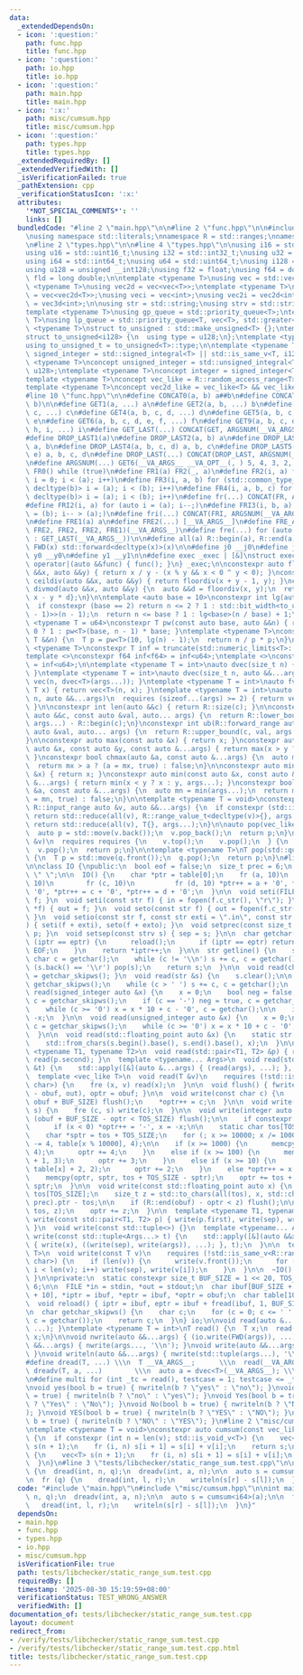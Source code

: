 ```yaml
---
data:
  _extendedDependsOn:
  - icon: ':question:'
    path: func.hpp
    title: func.hpp
  - icon: ':question:'
    path: io.hpp
    title: io.hpp
  - icon: ':question:'
    path: main.hpp
    title: main.hpp
  - icon: ':x:'
    path: misc/cumsum.hpp
    title: misc/cumsum.hpp
  - icon: ':question:'
    path: types.hpp
    title: types.hpp
  _extendedRequiredBy: []
  _extendedVerifiedWith: []
  _isVerificationFailed: true
  _pathExtension: cpp
  _verificationStatusIcon: ':x:'
  attributes:
    '*NOT_SPECIAL_COMMENTS*': ''
    links: []
  bundledCode: "#line 2 \"main.hpp\"\n\n#line 2 \"func.hpp\"\n\n#include <bits/stdc++.h>\n\
    \nusing namespace std::literals;\nnamespace R = std::ranges;\nnamespace V = std::views;\n\
    \n#line 2 \"types.hpp\"\n\n#line 4 \"types.hpp\"\n\nusing i16 = std::int16_t;\n\
    using u16 = std::uint16_t;\nusing i32 = std::int32_t;\nusing u32 = std::uint32_t;\n\
    using i64 = std::int64_t;\nusing u64 = std::uint64_t;\nusing i128 = __int128;\n\
    using u128 = unsigned __int128;\nusing f32 = float;\nusing f64 = double;\nusing\
    \ fld = long double;\n\ntemplate <typename T>\nusing vec = std::vector<T>;\ntemplate\
    \ <typename T>\nusing vec2d = vec<vec<T>>;\ntemplate <typename T>\nusing vec3d\
    \ = vec<vec2d<T>>;\nusing veci = vec<int>;\nusing vec2i = vec2d<int>;\nusing vec3i\
    \ = vec3d<int>;\n\nusing str = std::string;\nusing strv = std::string_view;\n\n\
    template <typename T>\nusing gp_queue = std::priority_queue<T>;\ntemplate <typename\
    \ T>\nusing lp_queue = std::priority_queue<T, vec<T>, std::greater<>>;\n\ntemplate\
    \ <typename T>\nstruct to_unsigned : std::make_unsigned<T> {};\ntemplate <>\n\
    struct to_unsigned<i128> {\n  using type = u128;\n};\ntemplate <typename T>\n\
    using to_unsigned_t = to_unsigned<T>::type;\n\ntemplate <typename T>\nconcept\
    \ signed_integer = std::signed_integral<T> || std::is_same_v<T, i128>;\ntemplate\
    \ <typename T>\nconcept unsigned_integer = std::unsigned_integral<T> || std::is_same_v<T,\
    \ u128>;\ntemplate <typename T>\nconcept integer = signed_integer<T> || unsigned_integer<T>;\n\
    template <typename T>\nconcept vec_like = R::random_access_range<T> && R::sized_range<T>;\n\
    template <typename T>\nconcept vec2d_like = vec_like<T> && vec_like<R::range_value_t<T>>;\n\
    #line 10 \"func.hpp\"\n\n#define CONCAT0(a, b) a##b\n#define CONCAT(a, b) CONCAT0(a,\
    \ b)\n\n#define GET1(a, ...) a\n#define GET2(a, b, ...) b\n#define GET3(a, b,\
    \ c, ...) c\n#define GET4(a, b, c, d, ...) d\n#define GET5(a, b, c, d, e, ...)\
    \ e\n#define GET6(a, b, c, d, e, f, ...) f\n#define GET9(a, b, c, d, e, f, g,\
    \ h, i, ...) i\n#define GET_LAST(...) CONCAT(GET, ARGSNUM(__VA_ARGS__))(__VA_ARGS__)\n\
    #define DROP_LAST1(a)\n#define DROP_LAST2(a, b) a\n#define DROP_LAST3(a, b, c)\
    \ a, b\n#define DROP_LAST4(a, b, c, d) a, b, c\n#define DROP_LAST5(a, b, c, d,\
    \ e) a, b, c, d\n#define DROP_LAST(...) CONCAT(DROP_LAST, ARGSNUM(__VA_ARGS__))(__VA_ARGS__)\n\
    \n#define ARGSNUM(...) GET6(__VA_ARGS__ __VA_OPT__(, ) 5, 4, 3, 2, 1, 0)\n\n#define\
    \ FR0() while (true)\n#define FR1(a) FR2(_, a)\n#define FR2(i, a) for (std::decay_t<decltype(a)>\
    \ i = 0; i < (a); i++)\n#define FR3(i, a, b) for (std::common_type_t<decltype(a),\
    \ decltype(b)> i = (a); i < (b); i++)\n#define FR4(i, a, b, c) for (std::common_type_t<decltype(a),\
    \ decltype(b)> i = (a); i < (b); i++)\n#define fr(...) CONCAT(FR, ARGSNUM(__VA_ARGS__))(__VA_ARGS__)\n\
    #define FRI2(i, a) for (auto i = (a); i--;)\n#define FRI3(i, b, a) for (auto i\
    \ = (b); i-- > (a);)\n#define fri(...) CONCAT(FRI, ARGSNUM(__VA_ARGS__))(__VA_ARGS__)\n\
    \n#define FRE1(a) a\n#define FRE2(...) [__VA_ARGS__]\n#define FRE_ARGS(...) GET5(__VA_ARGS__,\
    \ FRE2, FRE2, FRE2, FRE1)(__VA_ARGS__)\n#define fre(...) for (auto &&FRE_ARGS(DROP_LAST(__VA_ARGS__))\
    \ : GET_LAST(__VA_ARGS__))\n\n#define all(a) R::begin(a), R::end(a)\n\n#define\
    \ FWD(x) std::forward<decltype(x)>(x)\n\n#define j0 __j0\n#define j1 __j1\n#define\
    \ y0 __y0\n#define y1 __y1\n\n#define exec _exec | [&]\nstruct exec_t {\n  void\
    \ operator|(auto &&func) { func(); }\n} _exec;\n\nconstexpr auto floordiv(auto\
    \ &&x, auto &&y) { return x / y - (x % y && x < 0 ^ y < 0); }\nconstexpr auto\
    \ ceildiv(auto &&x, auto &&y) { return floordiv(x + y - 1, y); }\nconstexpr auto\
    \ divmod(auto &&x, auto &&y) {\n  auto &&d = floordiv(x, y);\n  return std::pair{d,\
    \ x - y * d};\n}\n\ntemplate <auto base = 10>\nconstexpr int lg(auto &&n) {\n\
    \  if constexpr (base == 2) return n <= 2 ? 1 : std::bit_width<to_unsigned_t<decltype(n\
    \ - 1)>>(n - 1);\n  return n <= base ? 1 : lg<base>(n / base) + 1;\n}\ntemplate\
    \ <typename T = u64>\nconstexpr T pw(const auto base, auto &&n) { return n ==\
    \ 0 ? 1 : pw<T>(base, n - 1) * base; }\ntemplate <typename T>\nconstexpr T truncate(const\
    \ T &&n) {\n  T p = pw<T>(10, lg(n) - 1);\n  return n / p * p;\n}\n\ntemplate\
    \ <typename T>\nconstexpr T inf = truncate(std::numeric_limits<T>::max() >> 1);\n\
    template <>\nconstexpr f64 inf<f64> = inf<u64>;\ntemplate <>\nconstexpr fld inf<fld>\
    \ = inf<u64>;\n\ntemplate <typename T = int>\nauto dvec(size_t n) { return vec<T>(n);\
    \ }\ntemplate <typename T = int>\nauto dvec(size_t n, auto &&...args) { return\
    \ vec(n, dvec<T>(args...)); }\ntemplate <typename T = int>\nauto fvec(size_t n,\
    \ T x) { return vec<T>(n, x); }\ntemplate <typename T = int>\nauto fvec(size_t\
    \ n, auto &&...args)\n  requires (sizeof...(args) >= 2) { return vec(n, fvec<T>(args...));\
    \ }\n\nconstexpr int len(auto &&c) { return R::size(c); }\n\nconstexpr int lb(R::forward_range\
    \ auto &&c, const auto &val, auto... args) {\n  return R::lower_bound(c, val,\
    \ args...) - R::begin(c);\n}\nconstexpr int ub(R::forward_range auto &&c, const\
    \ auto &val, auto... args) {\n  return R::upper_bound(c, val, args...) - R::begin(c);\n\
    }\n\nconstexpr auto max(const auto &x) { return x; }\nconstexpr auto max(const\
    \ auto &x, const auto &y, const auto &...args) { return max(x > y ? x : y, args...);\
    \ }\nconstexpr bool chmax(auto &a, const auto &...args) {\n  auto mx = max(args...);\n\
    \  return mx > a ? (a = mx, true) : false;\n}\n\nconstexpr auto min(const auto\
    \ &x) { return x; }\nconstexpr auto min(const auto &x, const auto &y, const auto\
    \ &...args) { return min(x < y ? x : y, args...); }\nconstexpr bool chmin(auto\
    \ &a, const auto &...args) {\n  auto mn = min(args...);\n  return mn < a ? (a\
    \ = mn, true) : false;\n}\n\ntemplate <typename T = void>\nconstexpr auto sum(const\
    \ R::input_range auto &v, auto &&...args) {\n  if constexpr (std::is_void_v<T>)\
    \ return std::reduce(all(v), R::range_value_t<decltype(v)>{}, args...);\n  else\
    \ return std::reduce(all(v), T{}, args...);\n}\n\nauto pop(vec_like auto &v) {\n\
    \  auto p = std::move(v.back());\n  v.pop_back();\n  return p;\n}\n\nauto pop(auto\
    \ &v)\n  requires requires {\n    v.top();\n    v.pop();\n  } {\n  auto p = std::move(v.top());\n\
    \  v.pop();\n  return p;\n}\n\ntemplate <typename T>\nT pop(std::queue<T> &q)\
    \ {\n  T p = std::move(q.front());\n  q.pop();\n  return p;\n}\n#line 2 \"io.hpp\"\
    \n\nclass IO {\npublic:\n  bool eof = false;\n  size_t prec = 6;\n  strv sep =\
    \ \" \";\n\n  IO() {\n    char *ptr = table[0];\n    fr (a, 10)\n      fr (b,\
    \ 10)\n        fr (c, 10)\n          fr (d, 10) *ptr++ = a + '0', *ptr++ = b +\
    \ '0', *ptr++ = c + '0', *ptr++ = d + '0';\n  }\n\n  void seti(FILE *f) { in =\
    \ f; }\n  void seti(const str f) { in = fopen(f.c_str(), \"r\"); }\n  void seto(FILE\
    \ *f) { out = f; }\n  void seto(const str f) { out = fopen(f.c_str(), \"w\");\
    \ }\n  void setio(const str f, const str exti = \".in\", const str exto = \".out\"\
    ) { seti(f + exti), seto(f + exto); }\n  void setprec(const size_t p) { prec =\
    \ p; }\n  void setsep(const strv s) { sep = s; }\n\n  char getchar() {\n    if\
    \ (iptr == eptr) {\n      reload();\n      if (iptr == eptr) return eof = true,\
    \ EOF;\n    }\n    return *iptr++;\n  }\n\n  str getline() {\n    str s;\n   \
    \ char c = getchar();\n    while (c != '\\n') s += c, c = getchar();\n\n    if\
    \ (s.back() == '\\r') pop(s);\n    return s;\n  }\n\n  void read(char &c) { c\
    \ = getchar_skipws(); }\n  void read(str &s) {\n    s.clear();\n\n    char c =\
    \ getchar_skipws();\n    while (c > ' ') s += c, c = getchar();\n  }\n\n  void\
    \ read(signed_integer auto &x) {\n    x = 0;\n    bool neg = false;\n\n    char\
    \ c = getchar_skipws();\n    if (c == '-') neg = true, c = getchar_skipws();\n\
    \    while (c >= '0') x = x * 10 + c - '0', c = getchar();\n\n    if (neg) x =\
    \ -x;\n  }\n\n  void read(unsigned_integer auto &x) {\n    x = 0;\n\n    char\
    \ c = getchar_skipws();\n    while (c >= '0') x = x * 10 + c - '0', c = getchar();\n\
    \  }\n\n  void read(std::floating_point auto &x) {\n    static str s;\n    read(s);\n\
    \    std::from_chars(s.begin().base(), s.end().base(), x);\n  }\n\n  template\
    \ <typename T1, typename T2>\n  void read(std::pair<T1, T2> &p) { read(p.first),\
    \ read(p.second); }\n  template <typename... Args>\n  void read(std::tuple<Args...>\
    \ &t) {\n    std::apply([&](auto &...args) { (read(args), ...); }, t);\n  }\n\n\
    \  template <vec_like T>\n  void read(T &v)\n    requires (!std::is_same_v<R::range_value_t<T>,\
    \ char>) {\n    fre (x, v) read(x);\n  }\n\n  void flush() { fwrite(obuf, 1, optr\
    \ - obuf, out), optr = obuf; }\n\n  void write(const char c) {\n    if (optr ==\
    \ obuf + BUF_SIZE) flush();\n    *optr++ = c;\n  }\n\n  void write(const strv\
    \ s) {\n    fre (c, s) write(c);\n  }\n\n  void write(integer auto x) {\n    if\
    \ (obuf + BUF_SIZE - optr < TOS_SIZE) flush();\n\n    if constexpr (signed_integer<decltype(x)>)\n\
    \      if (x < 0) *optr++ = '-', x = -x;\n\n    static char tos[TOS_SIZE + 10];\n\
    \    char *sptr = tos + TOS_SIZE;\n    for (; x >= 10000; x /= 10000) memcpy(sptr\
    \ -= 4, table[x % 10000], 4);\n\n    if (x >= 1000) {\n      memcpy(optr, table[x],\
    \ 4);\n      optr += 4;\n    }\n    else if (x >= 100) {\n      memcpy(optr, table[x]\
    \ + 1, 3);\n      optr += 3;\n    }\n    else if (x >= 10) {\n      memcpy(optr,\
    \ table[x] + 2, 2);\n      optr += 2;\n    }\n    else *optr++ = x + '0';\n\n\
    \    memcpy(optr, sptr, tos + TOS_SIZE - sptr);\n    optr += tos + TOS_SIZE -\
    \ sptr;\n  }\n\n  void write(const std::floating_point auto x) {\n    static char\
    \ tos[TOS_SIZE];\n    size_t z = std::to_chars(all(tos), x, std::chars_format::fixed,\
    \ prec).ptr - tos;\n\n    if (R::end(obuf) - optr < z) flush();\n\n    memcpy(optr,\
    \ tos, z);\n    optr += z;\n  }\n\n  template <typename T1, typename T2>\n  void\
    \ write(const std::pair<T1, T2> p) { write(p.first), write(sep), write(p.second);\
    \ }\n  void write(const std::tuple<>) {}\n  template <typename... Args>\n  void\
    \ write(const std::tuple<Args...> t) {\n    std::apply([&](auto &&x, auto &&...args)\
    \ { write(x), ((write(sep), write(args)), ...); }, t);\n  }\n\n  template <vec_like\
    \ T>\n  void write(const T v)\n    requires (!std::is_same_v<R::range_value_t<T>,\
    \ char>) {\n    if (len(v)) {\n      write(v.front());\n      for (int i = 1;\
    \ i < len(v); i++) write(sep), write(v[i]);\n    }\n  }\n\n  ~IO() { flush();\
    \ }\n\nprivate:\n  static constexpr size_t BUF_SIZE = 1 << 20, TOS_SIZE = 1 <<\
    \ 6;\n\n  FILE *in = stdin, *out = stdout;\n  char ibuf[BUF_SIZE + 10], obuf[BUF_SIZE\
    \ + 10], *iptr = ibuf, *eptr = ibuf, *optr = obuf;\n  char table[10000][4];\n\n\
    \  void reload() { iptr = ibuf, eptr = ibuf + fread(ibuf, 1, BUF_SIZE, in); }\n\
    \n  char getchar_skipws() {\n    char c;\n    for (c = 0; c <= ' ' && c != EOF;\
    \ c = getchar());\n    return c;\n  }\n} io;\n\nvoid read(auto &...args) { (io.read(FWD(args)),\
    \ ...); }\ntemplate <typename T = int>\nT read() {\n  T x;\n  read(x);\n  return\
    \ x;\n}\n\nvoid nwrite(auto &&...args) { (io.write(FWD(args)), ...); }\nvoid nwriteln(auto\
    \ &&...args) { nwrite(args..., '\\n'); }\nvoid write(auto &&...args) { nwrite(std::tuple(args...));\
    \ }\nvoid writeln(auto &&...args) { nwrite(std::tuple(args...), '\\n'); }\n\n\
    #define dread(T, ...) \\\n  T __VA_ARGS__;      \\\n  read(__VA_ARGS__)\n#define\
    \ dreadv(T, a, ...)        \\\n  auto a = dvec<T>(__VA_ARGS__); \\\n  read(a)\n\
    \n#define multi for (int _tc = read(), testcase = 1; testcase <= _tc; testcase++)\n\
    \nvoid yes(bool b = true) { nwriteln(b ? \"yes\" : \"no\"); }\nvoid no(bool b\
    \ = true) { nwriteln(b ? \"no\" : \"yes\"); }\nvoid Yes(bool b = true) { nwriteln(b\
    \ ? \"Yes\" : \"No\"); }\nvoid No(bool b = true) { nwriteln(b ? \"No\" : \"Yes\"\
    ); }\nvoid YES(bool b = true) { nwriteln(b ? \"YES\" : \"NO\"); }\nvoid NO(bool\
    \ b = true) { nwriteln(b ? \"NO\" : \"YES\"); }\n#line 2 \"misc/cumsum.hpp\"\n\
    \ntemplate <typename T = void>\nconstexpr auto cumsum(const vec_like auto &v)\
    \ {\n  if constexpr (int n = len(v); std::is_void_v<T>) {\n    vec<R::range_value_t<decltype(v)>>\
    \ s(n + 1);\n    fr (i, n) s[i + 1] = s[i] + v[i];\n    return s;\n  }\n  else\
    \ {\n    vec<T> s(n + 1);\n    fr (i, n) s[i + 1] = s[i] + v[i];\n    return s;\n\
    \  }\n}\n#line 3 \"tests/libchecker/static_range_sum.test.cpp\"\n\nint main()\
    \ {\n  dread(int, n, q);\n  dreadv(int, a, n);\n\n  auto s = cumsum<i64>(a);\n\
    \n  fr (q) {\n    dread(int, l, r);\n    writeln(s[r] - s[l]);\n  }\n}\n"
  code: "#include \"main.hpp\"\n#include \"misc/cumsum.hpp\"\n\nint main() {\n  dread(int,\
    \ n, q);\n  dreadv(int, a, n);\n\n  auto s = cumsum<i64>(a);\n\n  fr (q) {\n \
    \   dread(int, l, r);\n    writeln(s[r] - s[l]);\n  }\n}"
  dependsOn:
  - main.hpp
  - func.hpp
  - types.hpp
  - io.hpp
  - misc/cumsum.hpp
  isVerificationFile: true
  path: tests/libchecker/static_range_sum.test.cpp
  requiredBy: []
  timestamp: '2025-08-30 15:19:59+08:00'
  verificationStatus: TEST_WRONG_ANSWER
  verifiedWith: []
documentation_of: tests/libchecker/static_range_sum.test.cpp
layout: document
redirect_from:
- /verify/tests/libchecker/static_range_sum.test.cpp
- /verify/tests/libchecker/static_range_sum.test.cpp.html
title: tests/libchecker/static_range_sum.test.cpp
---
```


